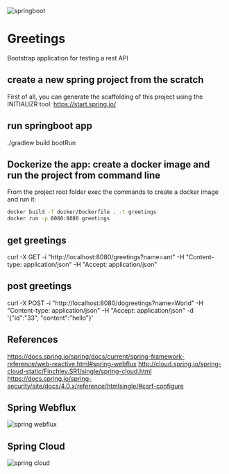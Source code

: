 ![springboot](https://sdtimes.com/wp-content/uploads/2018/03/spring-boot-490x257.png)

# Greetings
Bootstrap application for testing a rest API

## create a new spring project from the scratch
First of all, you can generate the scaffolding of this project using the INITIALIZR tool: 
https://start.spring.io/

## run springboot app
./gradlew build bootRun

## Dockerize the app: create a docker image and run the project from command line
From the project root folder exec the commands to create a docker image and run it:

```bash
docker build -f docker/Dockerfile . -t greetings
docker run -p 8080:8080 greetings
```

## get greetings
curl -X GET -i "http://localhost:8080/greetings?name=ant" -H "Content-type: application/json" -H "Accept: application/json"

## post greetings
curl -X POST -i "http://localhost:8080/dogreetings?name=World" -H "Content-type: application/json" -H "Accept: application/json" -d '{"id":"33", "content":"hello"}'

## References
https://docs.spring.io/spring/docs/current/spring-framework-reference/web-reactive.html#spring-webflux
http://cloud.spring.io/spring-cloud-static/Finchley.SR1/single/spring-cloud.html
https://docs.spring.io/spring-security/site/docs/4.0.x/reference/htmlsingle/#csrf-configure

## Spring Webflux
![spring webflux](https://spring.io/img/homepage/diagram-boot-reactor.svg)

## Spring Cloud

![spring cloud](https://spring.io/img/homepage/diagram-distributed-systems.svg)


